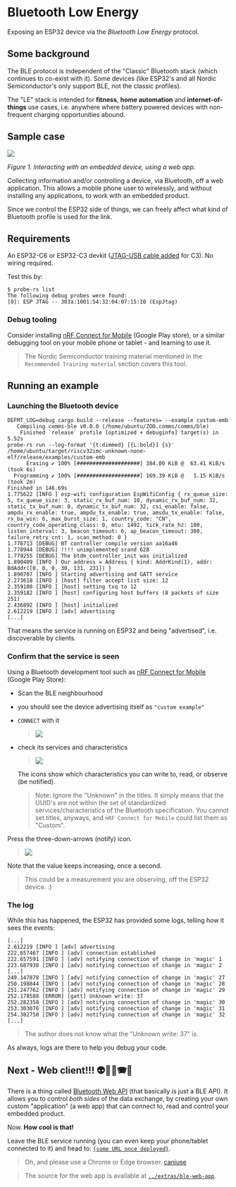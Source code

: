 # Bluetooth Low Energy

Exposing an ESP32 device via the *Bluetooth Low Energy* protocol.

## Some background

The BLE protocol is independent of the "Classic" Bluetooth stack (which continues to co-exist with it). Some devices (like ESP32's and all Nordic Semiconductor's only support BLE, not the classic profiles).

The "LE" stack is intended for **fitness**, **home automation** and **internet-of-things** use cases, i.e. anywhere where battery powered devices with non-frequent charging opportunities abound.

<!-- #whisper
>With the advent of BLE 6 (not supported by ESP32 chips, yet; 2024), also home audio enters the application domain, via Bluetooth LE Audio.
-->

## Sample case

![](.images/bluetooth-human-app-80%.png)

*Figure 1. Interacting with an embedded device, using a web app.*

Collecting information and/or controlling a device, via Bluetooth, off a web application. This allows a mobile phone user to wirelessly, and without installing any applications, to work with an embedded product.

Since we control the ESP32 side of things, we can freely affect what kind of Bluetooth profile is used for the link.

## Requirements

An ESP32-C6 or ESP32-C3 devkit ([JTAG-USB cable added](https://docs.espressif.com/projects/esp-idf/en/stable/esp32c3/api-guides/usb-serial-jtag-console.html) for C3). No wiring required.

Test this by:

```
$ probe-rs list
The following debug probes were found:
[0]: ESP JTAG -- 303a:1001:54:32:04:07:15:10 (EspJtag)
```

### Debug tooling

Consider installing [nRF Connect for Mobile](https://play.google.com/store/apps/details?id=no.nordicsemi.android.mcp) (Google Play store), or a similar debugging tool on your mobile phone or tablet - and learning to use it.

>The Nordic Semiconductor training material mentioned in the `Recommended Training material` section covers this tool.


## Running an example


### Launching the Bluetooth device

```
DEFMT_LOG=debug cargo build --release --features= --example custom-emb
   Compiling comms-ble v0.0.0 (/home/ubuntu/ZOO.comms/comms/ble)
    Finished `release` profile [optimized + debuginfo] target(s) in 5.52s
probe-rs run --log-format '{t:dimmed} [{L:bold}] {s}' /home/ubuntu/target/riscv32imc-unknown-none-elf/release/examples/custom-emb
      Erasing ✔ 100% [####################] 384.00 KiB @  63.41 KiB/s (took 6s)
  Programming ✔ 100% [####################] 169.39 KiB @   1.15 KiB/s (took 2m)                                                                                                   Finished in 146.69s
1.775622 [INFO ] esp-wifi configuration EspWifiConfig { rx_queue_size: 5, tx_queue_size: 3, static_rx_buf_num: 10, dynamic_rx_buf_num: 32, static_tx_buf_num: 0, dynamic_tx_buf_num: 32, csi_enable: false, ampdu_rx_enable: true, ampdu_tx_enable: true, amsdu_tx_enable: false, rx_ba_win: 6, max_burst_size: 1, country_code: "CN", country_code_operating_class: 0, mtu: 1492, tick_rate_hz: 100, listen_interval: 3, beacon_timeout: 6, ap_beacon_timeout: 300, failure_retry_cnt: 1, scan_method: 0 }
1.776713 [DEBUG] BT controller compile version aa16a46
1.778944 [DEBUG] !!!! unimplemented srand 628
1.779255 [DEBUG] The btdm_controller_init was initialized
1.890409 [INFO ] Our address = Address { kind: AddrKind(1), addr: BdAddr([0, 0, 0, 30, 131, 231]) }
1.890707 [INFO ] Starting advertising and GATT service
2.273618 [INFO ] [host] filter accept list size: 12
2.359108 [INFO ] [host] setting txq to 12
2.359182 [INFO ] [host] configuring host buffers (8 packets of size 251)
2.436892 [INFO ] [host] initialized
2.612219 [INFO ] [adv] advertising
[...]
```

That means the service is running on ESP32 and being "advertised", i.e. discoverable by clients.


### Confirm that the service is seen

Using a Bluetooth development tool such as [nRF Connect for Mobile](https://play.google.com/store/apps/details?id=no.nordicsemi.android.mcp) (Google Play Store):

- Scan the BLE neighbourhood
- you should see the device advertising itself as `"custom example"`
- `CONNECT` with it

	>![](.images/scan.png)

- check its services and characteristics

	>![](.images/characteristics.png)

	The icons show which characteristics you can write to, read, or observe (be notified).
	
	>Note: Ignore the "Unknown" in the titles. It simply means that the UUID's are not within the set of standardized services/characteristics of the Bluetooth specification. You cannot set titles, anyways, and `nRF Connect for Mobile` could list them as "Custom". 

Press the three-down-arrows (notify) icon.

>![](.images/notified.png)

Note that the value keeps increasing, once a second.

>This could be a measurement you are observing, off the ESP32 device. :)


### The log

While this has happened, the ESP32 has provided some logs, telling how it sees the events:

```
[...]
2.612219 [INFO ] [adv] advertising
222.657467 [INFO ] [adv] connection established
222.657591 [INFO ] [adv] notifying connection of change in 'magic' 1
223.687938 [INFO ] [adv] notifying connection of change in 'magic' 2
[...]
249.147878 [INFO ] [adv] notifying connection of change in 'magic' 27
250.198844 [INFO ] [adv] notifying connection of change in 'magic' 28
251.247762 [INFO ] [adv] notifying connection of change in 'magic' 29
252.178588 [ERROR] [gatt] Unknown write: 37
252.282358 [INFO ] [adv] notifying connection of change in 'magic' 30
253.303076 [INFO ] [adv] notifying connection of change in 'magic' 31
254.382750 [INFO ] [adv] notifying connection of change in 'magic' 32
[...]
```

>The author does not know what the "Unknown write: 37" is.

As always, logs are there to help you debug your code.

## Next - Web client!!! 👽🚀🎰🪗🎉

There is a thing called [Bluetooth Web API](https://developer.mozilla.org/en-US/docs/Web/API/Web_Bluetooth_API) (that basically is just a BLE API). It allows you to control *both sides* of the data exchange, by creating your own custom "application" (a web app) that can connect to, read and control your embedded product.

Now. **How cool is that!**

Leave the BLE service running (you can even keep your phone/tablet connected to it) and head to: [`{some URL once deployed}`](..). <!-- tbd.
 -->

>Oh, and please use a Chrome or Edge browser. [caniuse](https://caniuse.com/web-bluetooth)

<p />

>The source for the web app is available at [`../extras/ble-web-app`](../extras/ble-web-app/README.md).
